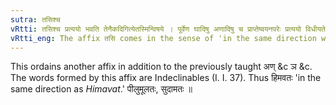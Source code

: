 ```yaml
---
sutra: तसिश्च
vRtti: तसिश्च प्रत्ययो भवति तेनैकदिगित्येतस्मिन्विषये । पूर्वेण घादिषु अणादिषु च प्राप्तेष्वयनपरेः प्रत्ययो विधीयते ॥
vRtti_eng: The affix तसि comes in the sense of 'in the same direction with that.'
---
```

This ordains another affix in addition to the previously taught अण् &c ञ &c. The words formed by this affix are Indeclinables (I. I. 37). Thus हिमवतः 'in the same direction as _Himavat_.' पीलुमूलतः, सुदामतः ॥

